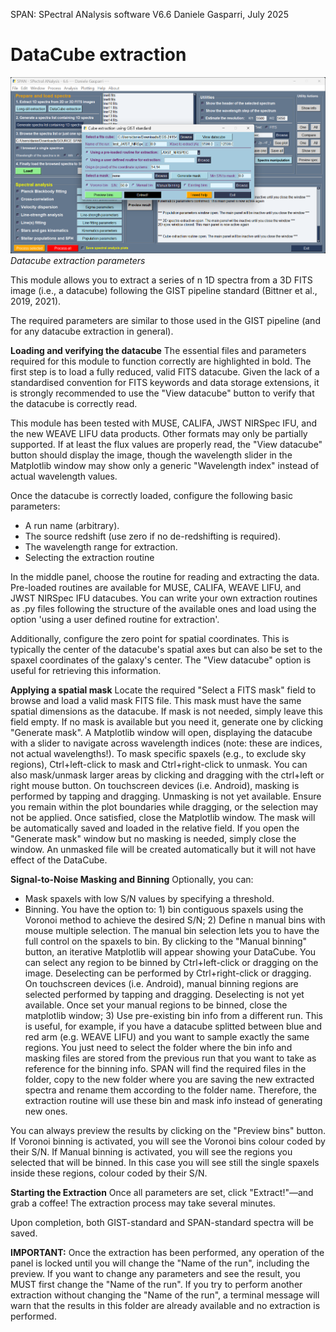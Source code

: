 SPAN: SPectral ANalysis software V6.6
Daniele Gasparri, July 2025

# DataCube extraction #

![Datacube extraction](img/datacube_extraction.png)
*Datacube extraction parameters*


This module allows you to extract a series of n 1D spectra from a 3D FITS image (i.e., a datacube) following the GIST pipeline standard (Bittner et al., 2019, 2021).

The required parameters are similar to those used in the GIST pipeline (and for any datacube extraction in general).


**Loading and verifying the datacube**
The essential files and parameters required for this module to function correctly are highlighted in bold. The first step is to load a fully reduced, valid FITS datacube. Given the lack of a standardised convention for FITS keywords and data storage extensions, it is strongly recommended to use the "View datacube" button to verify that the datacube is correctly read.

This module has been tested with MUSE, CALIFA, JWST NIRSpec IFU, and the new WEAVE LIFU data products. Other formats may only be partially supported. If at least the flux values are properly read, the "View datacube" button should display the image, though the wavelength slider in the Matplotlib window may show only a generic "Wavelength index" instead of actual wavelength values.

Once the datacube is correctly loaded, configure the following basic parameters:

- A run name (arbitrary).
- The source redshift (use zero if no de-redshifting is required).
- The wavelength range for extraction.
- Selecting the extraction routine

In the middle panel, choose the routine for reading and extracting the data. Pre-loaded routines are available for MUSE, CALIFA, WEAVE LIFU, and JWST NIRSpec IFU datacubes. You can write your own extraction routines as .py files following the structure of the available ones and load using the option 'using a user defined routine for extraction'.

Additionally, configure the zero point for spatial coordinates. This is typically the center of the datacube's spatial axes but can also be set to the spaxel coordinates of the galaxy's center. The "View datacube" option is useful for retrieving this information.


**Applying a spatial mask**
Locate the required "Select a FITS mask" field to browse and load a valid mask FITS file. This mask must have the same spatial dimensions as the datacube. If mask is not needed, simply leave this field empty.
If no mask is available but you need it, generate one by clicking "Generate mask". A Matplotlib window will open, displaying the datacube with a slider to navigate across wavelength indices (note: these are indices, not actual wavelengths!). 
To mask specific spaxels (e.g., to exclude sky regions), Ctrl+left-click to mask and Ctrl+right-click to unmask. You can also mask/unmask larger areas by clicking and dragging with the ctrl+left or right mouse button. On touchscreen devices (i.e. Android), masking is performed by tapping and dragging. Unmasking is not yet available. Ensure you remain within the plot boundaries while dragging, or the selection may not be applied.
Once satisfied, close the Matplotlib window. The mask will be automatically saved and loaded in the relative field.
If you open the "Generate mask" window but no masking is needed, simply close the window. An unmasked file will be created automatically but it will not have effect of the DataCube.


**Signal-to-Noise Masking and Binning**
Optionally, you can:
- Mask spaxels with low S/N values by specifying a threshold.
- Binning. You have the option to: 1) bin contiguous spaxels using the Voronoi method to achieve the desired S/N; 2) Define n manual bins with mouse multiple selection. The manual bin selection lets you to have the full control on the spaxels to bin. By clicking to the "Manual binning" button, an iterative Matplotlib will appear showing your DataCube. You can select any region to be binned by Ctrl+left-click or dragging on the image. Deselecting can be performed by Ctrl+right-click or dragging. On touchscreen devices (i.e. Android), manual binning regions are selected performed by tapping and dragging. Deselecting is not yet available. Once set your manual regions to be binned, close the matplotlib window; 3) Use pre-existing bin info from a different run. This is useful, for example, if you have a datacube splitted between blue and red arm (e.g. WEAVE LIFU) and you want to sample exactly the same regions. You just need to select the folder where the bin info and masking files are stored from the previous run that you want to take as reference for the binning info. SPAN will find the required files in the folder, copy to the new folder where you are saving the new extracted spectra and rename them according to the folder name. Therefore, the extraction routine will use these bin and mask info instead of generating new ones.

You can always preview the results by clicking on the "Preview bins" button. If Voronoi binning is activated, you will see the Voronoi bins colour coded by their S/N. If Manual binning is activated, you will see the regions you selected that will be binned. In this case you will see still the single spaxels inside these regions, colour coded by their S/N.


**Starting the Extraction**
Once all parameters are set, click "Extract!"—and grab a coffee! The extraction process may take several minutes.

Upon completion, both GIST-standard and SPAN-standard spectra will be saved.

**IMPORTANT:** Once the extraction has been performed, any operation of the panel is locked until you will change the "Name of the run", including the preview. If you want to change any parameters and see the result, you MUST first change the "Name of the run". If you try to perform another extraction without changing the "Name of the run", a terminal message will warn that the results in this folder are already available and no extraction is performed.

